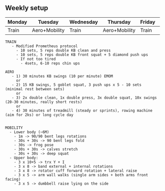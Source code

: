 
## Weekly setup

Monday | Tuesday | Wednesday | Thursday | Friday | Saturday | Sunday
---|---|---|---|---|---|---
Train|Aero+Mobility|Train|Aero+Mobility|Train|Aero+Mobility|Rest

```
TRAIN
   - Modified Prometheus protocol
     - 10 sets, 5 reps double KB clean and press
     - 10 sets, 5 reps double KB front squat + 5 diamond push ups
     - If not too tired
       - 4sets, 6-10 reps chin ups
```

```
AERO
   - 1) 30 minutes KB swings (10 per minute) EMOM
     or
   - 2) 15 KB swings, 5 goblet squat, 3 push ups x 5 - 10 sets (minimal rest between sets)
     or
   - 3) 2x double clean, 1x double press, 3x double squat, 10x swings (20-30 minutes, really short rests)
     or
   - 4) 30 minutes of treadmill (steady or sprints), rowing machine (aim for 2ks) or long cycle day
   
```

```
MOBILITY
  - Lower body (~6M)
    - 1m -> 90/90 bent legs rotations
    - 30s + 30s -> 90 bent legs fold
    - 30s -> frog pose
    - 30s + 30s -> calves stretch
    - 30s + 30s -> deep squat
  - Upper body:
    - 3 x 10+5 -> trx Y + I
    - 3 x 8 -> band external + internal rotations
    - 3 x 8 -> rotator cuff forward rotation + lateral raise
    - 3 x 5 -> arm wall walks (single arm sides + both arms front facing)
    - 3 x 5 -> dumbbell raise lying on the side
```
